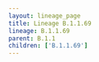 ```yaml
---
layout: lineage_page
title: Lineage B.1.1.69
lineage: B.1.1.69
parent: B.1.1
children: ['B.1.1.69']
---
```

